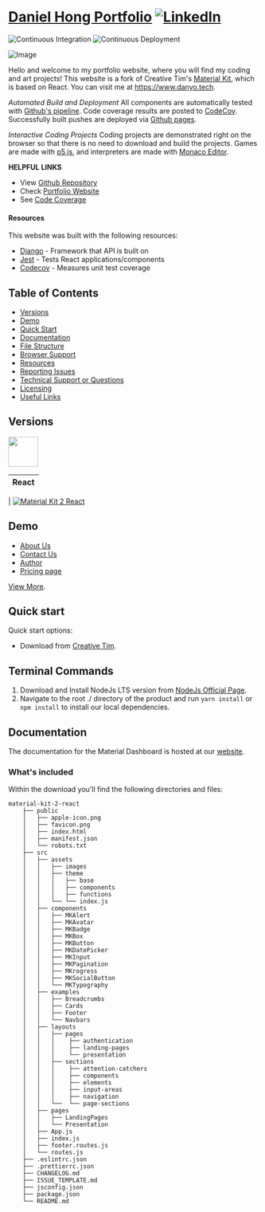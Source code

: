 # [Daniel Hong Portfolio](https://www.danyo.tech) [![LinkedIn](https://img.shields.io/badge/LinkedIn-0077B5?style=for-the-badge&logo=linkedin)](https://www.linkedin.com/in/danielhong35/)

![Continuous Integration](https://github.com/dhong9/dhong9.github.io/actions/workflows/CI.yml/badge.svg) ![Continuous Deployment](https://github.com/dhong9/dhong9.github.io/actions/workflows/CD.yml/badge.svg)

![Image](https://s3.amazonaws.com/creativetim_bucket/products/83/original/material-kit-2-react.jpg)

Hello and welcome to my portfolio website, where you will find my coding and art projects! This website is a fork of Creative Tim's [Material Kit](https://www.creative-tim.com/product/material-kit-react?ref=mkr-readme), which is based on React. You can visit me at https://www.danyo.tech.

_Automated Build and Deployment_
All components are automatically tested with [Github's pipeline](https://github.com/dhong9/dhong9.github.io/actions). Code coverage results are posted to [CodeCov](https://app.codecov.io/gh/dhong9/dhong9.github.io). Successfully built pushes are deployed via [Github pages](https://pages.github.com/).

_Interactive Coding Projects_
Coding projects are demonstrated right on the browser so that there is no need to download and build the projects. Games are made with [p5.js](https://p5js.org/), and interpreters are made with [Monaco Editor](https://www.npmjs.com/package/@monaco-editor/react).

**HELPFUL LINKS**

- View [Github Repository](https://github.com/dhong9/dhong9.github.io)
- Check [Portfolio Website](https://www.danyo.tech)
- See [Code Coverage](https://app.codecov.io/gh/dhong9/dhong9.github.io)

#### Resources

This website was built with the following resources:

- [Django](https://www.djangoproject.com/) - Framework that API is built on
- [Jest](https://jestjs.io/docs/tutorial-react) - Tests React applications/components
- [Codecov](https://about.codecov.io/) - Measures unit test coverage

## Table of Contents

- [Versions](#versions)
- [Demo](#demo)
- [Quick Start](#quick-start)
- [Documentation](#documentation)
- [File Structure](#file-structure)
- [Browser Support](#browser-support)
- [Resources](#resources)
- [Reporting Issues](#reporting-issues)
- [Technical Support or Questions](#technical-support-or-questions)
- [Licensing](#licensing)
- [Useful Links](#useful-links)

## Versions

[<img src="https://raw.githubusercontent.com/creativetimofficial/public-assets/master/logos/react-logo.jpg?raw=true" width="60" height="60" />](https://www.creative-tim.com/product/material-kit-react?ref=readme-mkr)

| React |
| ----- |

| [![Material Kit 2 React](https://s3.amazonaws.com/creativetim_bucket/products/83/thumb/material-kit-2-react.jpg)](http://demos.creative-tim.com/material-kit-react/#/?ref=readme-mkr)

## Demo

- [About Us](https://demos.creative-tim.com/material-kit-react/#/pages/landing-pages/about-us?ref=readme-mkr)
- [Contact Us](https://demos.creative-tim.com/material-kit-react/#/pages/landing-pages/contact-us?ref=readme-mkr)
- [Author](https://demos.creative-tim.com/material-kit-react/#/pages/landing-pages/author?ref=readme-mkr)
- [Pricing page](https://demos.creative-tim.com/material-kit-react/#/pages/authentication/sign-in?ref=readme-mkr)

[View More](https://demos.creative-tim.com/material-kit-react/#/?ref=readme-mkr).

## Quick start

Quick start options:

- Download from [Creative Tim](https://www.creative-tim.com/product/material-kit-react?ref=readme-mkr).

## Terminal Commands

1. Download and Install NodeJs LTS version from [NodeJs Official Page](https://nodejs.org/en/download/).
2. Navigate to the root ./ directory of the product and run `yarn install` or `npm install` to install our local dependencies.

## Documentation

The documentation for the Material Dashboard is hosted at our [website](https://www.creative-tim.com/learning-lab/react/overview/material-kit/?ref=readme-mkr).

### What's included

Within the download you'll find the following directories and files:

```
material-kit-2-react
    ├── public
    │   ├── apple-icon.png
    │   ├── favicon.png
    │   ├── index.html
    │   ├── manifest.json
    │   └── robots.txt
    ├── src
    │   ├── assets
    │   │   ├── images
    │   │   ├── theme
    │   │   │   ├── base
    │   │   │   ├── components
    │   │   │   ├── functions
    │   │   └── └── index.js
    │   ├── components
    │   │   ├── MKAlert
    │   │   ├── MKAvatar
    │   │   ├── MKBadge
    │   │   ├── MKBox
    │   │   ├── MKButton
    │   │   ├── MKDatePicker
    │   │   ├── MKInput
    │   │   ├── MKPagination
    │   │   ├── MKrogress
    │   │   ├── MKSocialButton
    │   │   └── MKTypography
    │   ├── examples
    │   │   ├── Breadcrumbs
    │   │   ├── Cards
    │   │   ├── Footer
    │   │   └── Navbars
    │   ├── layouts
    │   │   ├── pages
    │   │   │    ├── authentication
    │   │   │    ├── landing-pages
    │   │   │    └── presentation
    │   │   ├── sections
    │   │   │    ├── attention-catchers
    │   │   │    ├── components
    │   │   │    ├── elements
    │   │   │    ├── input-areas
    │   │   │    ├── navigation
    │   │   └──  └── page-sections
    │   ├── pages
    │   │   ├── LandingPages
    │   │   └── Presentation
    │   ├── App.js
    │   ├── index.js
    │   ├── footer.routes.js
    │   └── routes.js
    ├── .eslintrc.json
    ├── .prettierrc.json
    ├── CHANGELOG.md
    ├── ISSUE_TEMPLATE.md
    ├── jsconfig.json
    ├── package.json
    └── README.md
```
